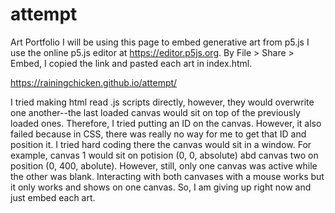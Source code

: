 # attempt

Art Portfolio
I will be using this page to embed generative art from p5.js
I use the online p5.js editor at https://editor.p5js.org. By File > Share > Embed, I copied the link and pasted each art in index.html.

https://rainingchicken.github.io/attempt/

I tried making html read .js scripts directly, however, they would overwrite one another--the last loaded canvas would sit on top of the previously loaded ones. Therefore, I tried putting an ID on the canvas. However, it also failed because in CSS, there was really no way for me to get that ID and position it. I tried hard coding there the canvas would sit in a window. For example, canvas 1 would sit on potision (0, 0, absolute) abd canvas two on position (0, 400, abolute). However, still, only one canvas was active while the other was blank. Interacting with both canvases with a mouse works but it only works and shows on one canvas. So, I am giving up right now and just embed each art.
